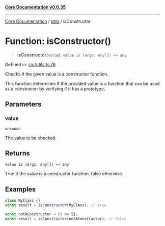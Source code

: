 [**Core Documentation v0.0.35**](../../README.md)

***

[Core Documentation](../../modules.md) / [utils](../README.md) / isConstructor

# Function: isConstructor()

> **isConstructor**(`value`): `value is (args: any[]) => any`

Defined in: [src/utils.ts:76](https://github.com/stonemjs/core/blob/83759020101bdf94fc7c7a0d8609e63689d57c0f/src/utils.ts#L76)

Checks if the given value is a constructor function.

This function determines if the provided value is a function
that can be used as a constructor by verifying if it has a prototype.

## Parameters

### value

`unknown`

The value to be checked.

## Returns

`value is (args: any[]) => any`

True if the value is a constructor function, false otherwise.

## Examples

```typescript
class MyClass {}
const result = isConstructor(MyClass); // true
```

```typescript
const notAConstructor = () => {};
const result = isConstructor(notAConstructor); // false
```
